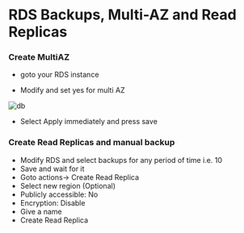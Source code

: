 # RDS Backups, Multi-AZ and Read Replicas

### Create MultiAZ
  * goto your RDS instance
  
  * Modify and set yes for multi AZ
  
  ![db](https://github.com/jawad1989/aws-solution-architect/blob/master/Databases/Labs/images/7%20-%20multiAZ.PNG)
  
  * Select Apply immediately and press save
  
### Create Read Replicas and manual backup
 * Modify RDS and select backups for any period of time i.e. 10
 * Save and wait for it
 * Goto actions-> Create Read Replica
 * Select new region (Optional)
 * Publicly accessible: No
 * Encryption: Disable
 * Give a name
 * Create Read Replica
